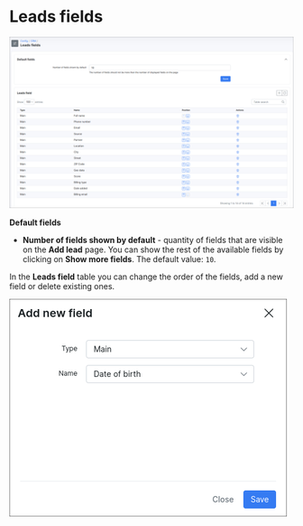 Leads fields
=============

![img](1.png)

**Default fields**

* **Number of fields shown by default** - quantity of fields that are visible on the **Add lead** page. You can show the rest of the available fields by clicking on **Show more fields**. The default value: `10`.

In the **Leads field** table you can change the order of the fields, add a new field or delete existing ones.

![img](2.png)
